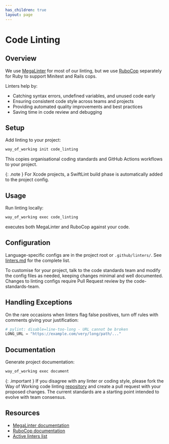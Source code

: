 ```yaml
---
has_children: true
layout: page
---
```


# Code Linting

## Overview

We use [MegaLinter](https://megalinter.io/) for most of our linting, but we use [RuboCop](https://rubocop.org) separately for Ruby to support Minitest and Rails cops.

Linters help by:
- Catching syntax errors, undefined variables, and unused code early
- Ensuring consistent code style across teams and projects
- Providing automated quality improvements and best practices
- Saving time in code review and debugging

## Setup

Add linting to your project:

```bash
way_of_working init code_linting
```

This copies organisational coding standards and GitHub Actions workflows to your project.

{: .note }
For Xcode projects, a SwiftLint build phase is automatically added to the project config.

## Usage

Run linting locally:

```bash
way_of_working exec code_linting
```

executes both MegaLinter and RuboCop against your code.

## Configuration

Language-specific configs are in the project root or `.github/linters/`. See [linters.md](linters.md) for the complete list.

To customise for your project, talk to the code standards team and modify the config files as needed, keeping changes minimal and well documented. Changes to linting configs require Pull Request review by the code-standards-team.

## Handling Exceptions

On the rare occasions when linters flag false positives, turn off rules with comments giving your justification:

```python
# pylint: disable=line-too-long - URL cannot be broken
LONG_URL = "https://example.com/very/long/path/..."
```

## Documentation

Generate project documentation:

```bash
way_of_working exec document
```

{: .important }
If you disagree with any linter or coding style, please fork the Way of Working code linting [repository](https://github.com/HealthDataInsight/way_of_working-code_linting-hdi) and create a pull request with your proposed changes. The current standards are a starting point intended to evolve with team consensus.

## Resources

- [MegaLinter documentation](https://megalinter.io/)
- [RuboCop documentation](https://rubocop.org)
- [Active linters list](linters.md)
